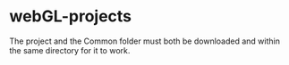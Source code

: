 # webGL-projects

The project and the Common folder must both be downloaded and within the same directory for it to work.
